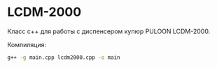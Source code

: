 # LCDM-2000

Класс c++ для работы с диспенсером купюр PULOON LCDM-2000.

Компиляция:

```bash
g++ -g main.cpp lcdm2000.cpp -o main
```
